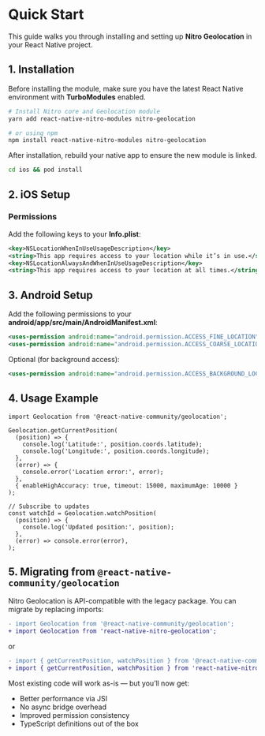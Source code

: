 # Quick Start

This guide walks you through installing and setting up **Nitro Geolocation** in your React Native project.


## 1. Installation

Before installing the module, make sure you have the latest React Native environment with **TurboModules** enabled.

~~~bash
# Install Nitro core and Geolocation module
yarn add react-native-nitro-modules nitro-geolocation

# or using npm
npm install react-native-nitro-modules nitro-geolocation
~~~

After installation, rebuild your native app to ensure the new module is linked.

~~~bash
cd ios && pod install
~~~

## 2. iOS Setup

### Permissions

Add the following keys to your **Info.plist**:

~~~xml
<key>NSLocationWhenInUseUsageDescription</key>
<string>This app requires access to your location while it’s in use.</string>
<key>NSLocationAlwaysAndWhenInUseUsageDescription</key>
<string>This app requires access to your location at all times.</string>
~~~

## 3. Android Setup

Add the following permissions to your **android/app/src/main/AndroidManifest.xml**:

~~~xml
<uses-permission android:name="android.permission.ACCESS_FINE_LOCATION" />
<uses-permission android:name="android.permission.ACCESS_COARSE_LOCATION" />
~~~

Optional (for background access):

~~~xml
<uses-permission android:name="android.permission.ACCESS_BACKGROUND_LOCATION" />
~~~

## 4. Usage Example

~~~tsx
import Geolocation from '@react-native-community/geolocation';

Geolocation.getCurrentPosition(
  (position) => {
    console.log('Latitude:', position.coords.latitude);
    console.log('Longitude:', position.coords.longitude);
  },
  (error) => {
    console.error('Location error:', error);
  },
  { enableHighAccuracy: true, timeout: 15000, maximumAge: 10000 }
);

// Subscribe to updates
const watchId = Geolocation.watchPosition(
  (position) => {
    console.log('Updated position:', position);
  },
  (error) => console.error(error),
);

~~~

## 5. Migrating from `@react-native-community/geolocation`

Nitro Geolocation is API-compatible with the legacy package.
You can migrate by replacing imports:

~~~diff
- import Geolocation from '@react-native-community/geolocation';
+ import Geolocation from 'react-native-nitro-geolocation';
~~~

or

~~~diff
- import { getCurrentPosition, watchPosition } from '@react-native-community/geolocation';
+ import { getCurrentPosition, watchPosition } from 'react-native-nitro-geolocation';
~~~

Most existing code will work as-is — but you’ll now get:
- Better performance via JSI
- No async bridge overhead
- Improved permission consistency
- TypeScript definitions out of the box

